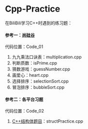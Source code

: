 # Cpp-Practice
在BiliBili学习C++时遇到的练习题：  
#### 参考一：[尚硅谷](https://www.bilibili.com/video/BV1eL41187JS/?spm_id_from=333.337.search-card.all.click)    
代码位置：Code_01
01. 九九乘法口诀表：multiplication.cpp  
02. 判断质数：isPrime.cpp  
03. 猜数游戏：guessNumber.cpp  
04. 画爱心：heart.cpp 
05. 选择排序：selectionSort.cpp  
06. 冒泡排序：bubbleSort.cpp  

#### 参考二：各平台习题
代码位置：Code_02
01. [C++结构体题目](https://www.cnblogs.com/pangblog/p/3285752.html)：structPractice.cpp  
